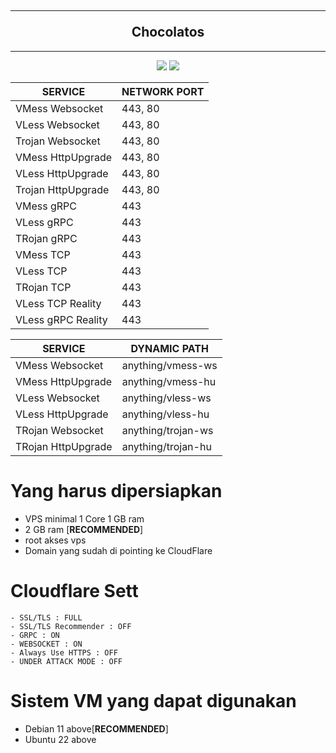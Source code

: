 <h2 align="center">
<hr>
Chocolatos
</h2><hr>
  
<p align="center"><img src="https://img.shields.io/badge/Service-fallback-blue"> <img src="https://img.shields.io/badge/Service-Multipath-blue"></p>

</p>
</div>

|  SERVICE | NETWORK PORT |
|-----------------|-----------------|
| VMess Websocket | 443, 80 |
| VLess Websocket | 443, 80 |
| Trojan Websocket | 443, 80 |
| VMess HttpUpgrade | 443, 80 |
| VLess HttpUpgrade | 443, 80 |
| Trojan HttpUpgrade | 443, 80 |
| VMess gRPC | 443 |
| VLess gRPC | 443 |
| TRojan gRPC | 443 |
| VMess TCP | 443 |
| VLess TCP | 443 |
| TRojan TCP | 443 |
| VLess TCP Reality| 443 |
| VLess gRPC Reality| 443 |

| SERVICE | DYNAMIC PATH |
|-----------------|-----------------|
| VMess Websocket | anything/vmess-ws |
| VMess HttpUpgrade | anything/vmess-hu |
| VLess Websocket | anything/vless-ws |
| VLess HttpUpgrade | anything/vless-hu |
| TRojan Websocket | anything/trojan-ws |
| TRojan HttpUpgrade | anything/trojan-hu |

# Yang harus dipersiapkan
- VPS minimal 1 Core 1 GB ram
- 2 GB ram [**RECOMMENDED**] 
- root akses vps
- Domain yang sudah di pointing ke CloudFlare

# Cloudflare Sett
```
- SSL/TLS : FULL
- SSL/TLS Recommender : OFF
- GRPC : ON
- WEBSOCKET : ON
- Always Use HTTPS : OFF
- UNDER ATTACK MODE : OFF
```

# Sistem VM yang dapat digunakan
- Debian 11 above[**RECOMMENDED**] </br>
- Ubuntu 22 above </br>
